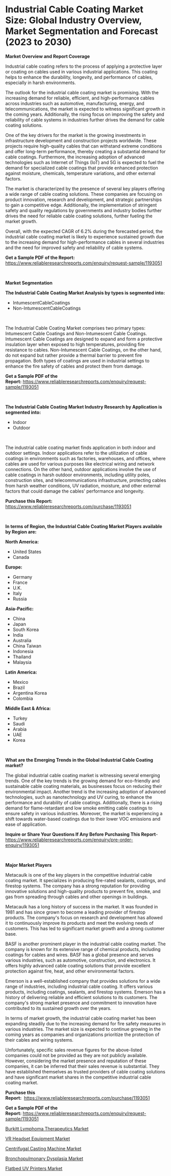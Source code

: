 <p><h1>Industrial Cable Coating Market Size: Global Industry Overview, Market Segmentation and Forecast (2023 to 2030)</h1></p><p><strong>Market Overview and Report Coverage</strong></p>
<p><p>Industrial cable coating refers to the process of applying a protective layer or coating on cables used in various industrial applications. This coating helps to enhance the durability, longevity, and performance of cables, especially in harsh environments.</p><p>The outlook for the industrial cable coating market is promising. With the increasing demand for reliable, efficient, and high-performance cables across industries such as automotive, manufacturing, energy, and telecommunications, the market is expected to witness significant growth in the coming years. Additionally, the rising focus on improving the safety and reliability of cable systems in industries further drives the demand for cable coating solutions.</p><p>One of the key drivers for the market is the growing investments in infrastructure development and construction projects worldwide. These projects require high-quality cables that can withstand extreme conditions and offer long-term performance, thereby creating a substantial demand for cable coatings. Furthermore, the increasing adoption of advanced technologies such as Internet of Things (IoT) and 5G is expected to fuel the demand for specialized cable coatings that provide enhanced protection against moisture, chemicals, temperature variations, and other external factors.</p><p>The market is characterized by the presence of several key players offering a wide range of cable coating solutions. These companies are focusing on product innovation, research and development, and strategic partnerships to gain a competitive edge. Additionally, the implementation of stringent safety and quality regulations by governments and industry bodies further drives the need for reliable cable coating solutions, further fueling the market growth.</p><p>Overall, with the expected CAGR of 6.2% during the forecasted period, the industrial cable coating market is likely to experience sustained growth due to the increasing demand for high-performance cables in several industries and the need for improved safety and reliability of cable systems.</p></p>
<p><strong>Get a Sample PDF of the Report:</strong> <a href="https://www.reliableresearchreports.com/enquiry/request-sample/1193051">https://www.reliableresearchreports.com/enquiry/request-sample/1193051</a></p>
<p>&nbsp;</p>
<p><strong>Market Segmentation</strong></p>
<p><strong>The Industrial Cable Coating Market Analysis by types is segmented into:</strong></p>
<p><ul><li>IntumescentCableCoatings</li><li>Non-IntumescentCableCoatings</li></ul></p>
<p>&nbsp;</p>
<p><p>The Industrial Cable Coating Market comprises two primary types: Intumescent Cable Coatings and Non-Intumescent Cable Coatings. Intumescent Cable Coatings are designed to expand and form a protective insulation layer when exposed to high temperatures, providing fire resistance to cables. Non-Intumescent Cable Coatings, on the other hand, do not expand but rather provide a thermal barrier to prevent fire propagation. Both types of coatings are used in industrial settings to enhance the fire safety of cables and protect them from damage.</p></p>
<p><strong>Get a Sample PDF of the Report:</strong>&nbsp;<a href="https://www.reliableresearchreports.com/enquiry/request-sample/1193051">https://www.reliableresearchreports.com/enquiry/request-sample/1193051</a></p>
<p>&nbsp;</p>
<p><strong>The Industrial Cable Coating Market Industry Research by Application is segmented into:</strong></p>
<p><ul><li>Indoor</li><li>Outdoor</li></ul></p>
<p>&nbsp;</p>
<p><p>The industrial cable coating market finds application in both indoor and outdoor settings. Indoor applications refer to the utilization of cable coatings in environments such as factories, warehouses, and offices, where cables are used for various purposes like electrical wiring and network connections. On the other hand, outdoor applications involve the use of cable coatings in harsh outdoor environments, including utility poles, construction sites, and telecommunications infrastructure, protecting cables from harsh weather conditions, UV radiation, moisture, and other external factors that could damage the cables' performance and longevity.</p></p>
<p><strong>Purchase this Report:</strong>&nbsp; <a href="https://www.reliableresearchreports.com/purchase/1193051">https://www.reliableresearchreports.com/purchase/1193051</a></p>
<p>&nbsp;</p>
<p><strong>In terms of Region, the Industrial Cable Coating Market Players available by Region are:</strong></p>
<p>
    <p> <strong> North America: </strong>
        <ul>
            <li>United States</li>
            <li>Canada</li>
        </ul>
        </p> 
    <p> <strong> Europe: </strong>
        <ul>
            <li>Germany</li>
            <li>France</li>
            <li>U.K.</li>
            <li>Italy</li>
            <li>Russia</li>
        </ul>
        </p> 
    <p> <strong> Asia-Pacific: </strong>
        <ul>
            <li>China</li>
            <li>Japan</li>
            <li>South Korea</li>
            <li>India</li>
            <li>Australia</li>
            <li>China Taiwan</li>
            <li>Indonesia</li>
            <li>Thailand</li>
            <li>Malaysia</li>
        </ul>
        </p> 
    <p> <strong> Latin America: </strong>
        <ul>
            <li>Mexico</li>
            <li>Brazil</li>
            <li>Argentina Korea</li>
            <li>Colombia</li>
        </ul>
        </p> 
    <p> <strong> Middle East & Africa: </strong>
        <ul>
            <li>Turkey</li>
            <li>Saudi</li>
            <li>Arabia</li>
            <li>UAE</li>
            <li>Korea</li>
        </ul>
    </p>
    </p>
<p>&nbsp;</p>
<p><strong>What are the Emerging Trends in the Global Industrial Cable Coating market?</strong></p>
<p><p>The global industrial cable coating market is witnessing several emerging trends. One of the key trends is the growing demand for eco-friendly and sustainable cable coating materials, as businesses focus on reducing their environmental impact. Another trend is the increasing adoption of advanced technologies, such as nanotechnology and UV curing, to enhance the performance and durability of cable coatings. Additionally, there is a rising demand for flame-retardant and low smoke emitting cable coatings to ensure safety in various industries. Moreover, the market is experiencing a shift towards water-based coatings due to their lower VOC emissions and ease of application.</p></p>
<p><strong>Inquire or Share Your Questions If Any Before Purchasing This Report</strong>- <a href="https://www.reliableresearchreports.com/enquiry/pre-order-enquiry/1193051">https://www.reliableresearchreports.com/enquiry/pre-order-enquiry/1193051</a></p>
<p>&nbsp;</p>
<p><strong>Major Market Players</strong></p>
<p><p>Metacaulk is one of the key players in the competitive industrial cable coating market. It specializes in producing fire-rated sealants, coatings, and firestop systems. The company has a strong reputation for providing innovative solutions and high-quality products to prevent fire, smoke, and gas from spreading through cables and other openings in buildings.</p><p>Metacaulk has a long history of success in the market. It was founded in 1981 and has since grown to become a leading provider of firestop products. The company's focus on research and development has allowed it to continuously improve its products and meet the evolving needs of customers. This has led to significant market growth and a strong customer base.</p><p>BASF is another prominent player in the industrial cable coating market. The company is known for its extensive range of chemical products, including coatings for cables and wires. BASF has a global presence and serves various industries, such as automotive, construction, and electronics. It offers highly advanced cable coating solutions that provide excellent protection against fire, heat, and other environmental factors.</p><p>Emerson is a well-established company that provides solutions for a wide range of industries, including industrial cable coating. It offers various products, including coatings, sealants, and firestop systems. Emerson has a history of delivering reliable and efficient solutions to its customers. The company's strong market presence and commitment to innovation have contributed to its sustained growth over the years.</p><p>In terms of market growth, the industrial cable coating market has been expanding steadily due to the increasing demand for fire safety measures in various industries. The market size is expected to continue growing in the coming years as companies and organizations prioritize the protection of their cables and wiring systems.</p><p>Unfortunately, specific sales revenue figures for the above-listed companies could not be provided as they are not publicly available. However, considering the market presence and reputation of these companies, it can be inferred that their sales revenue is substantial. They have established themselves as trusted providers of cable coating solutions and have significant market shares in the competitive industrial cable coating market.</p></p>
<p><strong>Purchase this Report:</strong>&nbsp;&nbsp;<a href="https://www.reliableresearchreports.com/purchase/1193051">https://www.reliableresearchreports.com/purchase/1193051</a></p>
<p></p>
<p><strong>Get a Sample PDF of the Report:</strong>&nbsp;<a href="https://www.reliableresearchreports.com/enquiry/request-sample/1193051">https://www.reliableresearchreports.com/enquiry/request-sample/1193051</a></p>
<p><p><a href="https://medium.com/@emmyrolfson8689/burkitt-lymphoma-therapeutics-market-size-cagr-trends-2024-2030-a2c24173baad">Burkitt Lymphoma Therapeutics Market</a></p><p><a href="https://www.linkedin.com/pulse/vr-headset-equipment-market-size-share-global-analysis-8vsrc/">VR Headset Equipment Market</a></p><p><a href="https://www.linkedin.com/pulse/centrifugal-casting-machine-market-challenges-opportunities-4skuc/">Centrifugal Casting Machine Market</a></p><p><a href="https://medium.com/@ameliahaleyi77567/bronchopulmonary-dysplasia-market-size-cagr-trends-2024-2030-8fb2152b21ec">Bronchopulmonary Dysplasia Market</a></p><p><a href="https://www.linkedin.com/pulse/flatbed-uv-printers-market-research-report-provides-dyx6c/">Flatbed UV Printers Market</a></p></p>